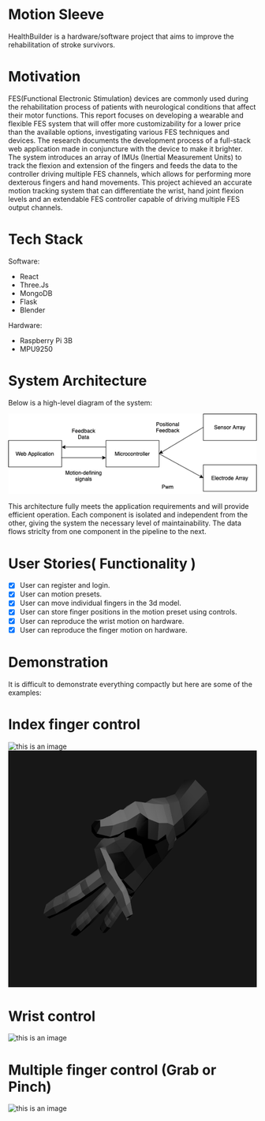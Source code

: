 # Motion Sleeve
HealthBuilder is a hardware/software project that aims to improve the rehabilitation of stroke survivors.

# Motivation
FES(Functional Electronic Stimulation) devices are commonly used during the rehabilitation process of patients with neurological conditions that affect their motor functions. This report focuses on developing a wearable and flexible FES system that will offer more customizability for a lower price than the available options, investigating various FES techniques and devices. The research documents the development process of a full-stack web application made in conjuncture with the device to make it brighter. The system introduces an array of IMUs (Inertial Measurement Units) to track the flexion and extension of the fingers and feeds the data to the controller driving multiple FES channels, which allows for performing more dexterous fingers and hand movements. This project achieved an accurate motion tracking system that can differentiate the wrist, hand joint flexion levels and an extendable FES controller capable of driving multiple FES output channels.

# Tech Stack
Software:

* React
* Three.Js
* MongoDB
* Flask
* Blender

Hardware:
* Raspberry Pi 3B
* MPU9250

# System Architecture
Below is a high-level diagram of the system:

![This is an image](/graphs/diagram.png)

This architecture fully meets the application requirements and will provide efficient operation. 
Each component is isolated and independent from the other, giving the system the necessary level of maintainability.
The data flows striclty from one component in the pipeline to the next.

# User Stories( Functionality )
- [x] User can register and login.
- [x] User can motion presets.
- [x] User can move individual fingers in the 3d model.
- [x] User can store finger positions in the motion preset using controls.
- [x] User can reproduce the wrist motion on hardware.
- [x] User can reproduce the finger motion on hardware.

# Demonstration
It is difficult to demonstrate everything compactly but here are some of the examples:

# Index finger control
![this is an image](https://media.giphy.com/media/GxZn9zZTGNzLAcRTip/giphy.gif)
<img src="/graphs/index50_web.png" data-canonical-src="/graphs/index50_web.png " height="480" />

# Wrist control
![this is an image](https://media.giphy.com/media/em5TiJ2sKa7B3ALfnU/giphy.gif)

# Multiple finger control (Grab or Pinch)
![this is an image](https://media.giphy.com/media/kuDLJ7hnMOmzlZehRj/giphy.gif)
